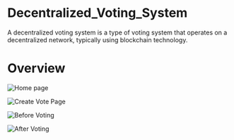 # Decentralized_Voting_System
A decentralized voting system is a type of voting system that operates on a decentralized network, typically using blockchain technology.

# Overview
![Home page](https://github.com/sahoo-subha/Decentralized_Voting_System/assets/89283572/c5a673d8-c4df-4ee8-b6b0-ac20c9cab2a1)



![Create Vote Page](https://github.com/sahoo-subha/Decentralized_Voting_System/assets/89283572/5c5bda7e-db46-4e25-ab75-025d69467df8)



![Before Voting](https://github.com/sahoo-subha/Decentralized_Voting_System/assets/89283572/5b4982df-cffa-4bd7-9537-c6ff56228f25)



![After Voting ](https://github.com/sahoo-subha/Decentralized_Voting_System/assets/89283572/cc3b751f-9161-4abf-a747-0fe1267148cd)
